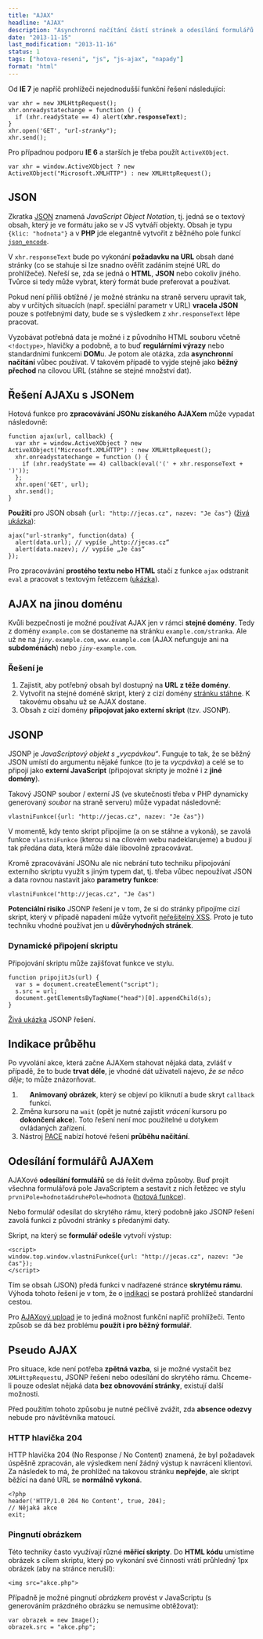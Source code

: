 ```yaml
---
title: "AJAX"
headline: "AJAX"
description: "Asynchronní načítání částí stránek a odesílání formulářů bez obnovení celé stránky."
date: "2013-11-15"
last_modification: "2013-11-16"
status: 1
tags: ["hotova-reseni", "js", "js-ajax", "napady"]
format: "html"
---
```


<p>Od <b>IE 7</b> je napříč prohlížeči nejednodušší funkční řešení následující:</p>
<pre><code>var xhr = new XMLHttpRequest();
xhr.onreadystatechange = function () {
  if (xhr.readyState == 4) alert(<b>xhr.responseText</b>);
}
xhr.open('GET', "<i>url-stranky</i>");
xhr.send();</code></pre>







<p>Pro případnou podporu <b>IE 6</b> a starších je třeba použít <code>ActiveXObject</code>.</p>

<pre><code>var xhr = window.ActiveXObject ? new ActiveXObject("Microsoft.XMLHTTP") : new XMLHttpRequest();</code></pre>




<h2 id="json">JSON</h2>

<p>Zkratka <a href="/json">JSON</a> znamená <i>JavaScript Object Notation</i>, tj. jedná se o textový obsah, který je ve formátu jako se v JS vytváří objekty. Obsah je typu <code>{klic: "hodnota"}</code> a v <b>PHP</b> jde elegantně vytvořit z běžného pole funkcí <a href="http://php.net/json_encode"><code>json_encode</code></a>.</p>

<p>V <code>xhr.responseText</code> bude po vykonání <b>požadavku na URL</b> obsah dané stránky (co se stahuje si lze snadno ověřit zadáním stejné URL do prohlížeče). Neřeší se, zda se jedná o <b>HTML</b>, <b>JSON</b> nebo cokoliv jiného. Tvůrce si tedy může vybrat, který formát bude preferovat a používat.</p>

<p>Pokud není příliš obtížné / je možné stránku na straně serveru upravit tak, aby v určitých situacích (např. speciální parametr v URL) <b>vracela JSON</b> pouze s potřebnými daty, bude se s výsledkem z <code>xhr.responseText</code> lépe pracovat.</p>

<p>Vyzobávat potřebná data je možné i z původního HTML souboru včetně <code>&lt;!doctype></code>, hlavičky a podobně, a to buď <b>regulárními výrazy</b> nebo standardními funkcemi <b>DOM</b>u. Je potom ale otázka, zda <b>asynchronní načítání</b> vůbec používat. V takovém případě to  vyjde stejně jako <b>běžný přechod</b> na cílovou URL (stáhne se stejné množství dat).</p>

<h2 id="ajax-json">Řešení AJAXu s JSONem</h2>
<p>Hotová funkce pro <b>zpracovávání JSONu získaného AJAXem</b> může vypadat následovně:</p>
<pre><code>function ajax(url, callback) {
  var xhr = window.ActiveXObject ? new ActiveXObject("Microsoft.XMLHTTP") : new XMLHttpRequest();
  xhr.onreadystatechange = function () {
    if (xhr.readyState == 4) callback(eval('(' + xhr.responseText + ')'));
  };
  xhr.open('GET', url);
  xhr.send();
}</code></pre>

<p><b>Použití</b> pro JSON obsah <code>{url: "http://jecas.cz", nazev: "Je čas"}</code> (<a href="http://kod.djpw.cz/cir">živá ukázka</a>):</p>
<pre><code>ajax("url-stranky", function(data) {
  alert(data.url); // vypíše „http://jecas.cz“
  alert(data.nazev); // vypíše „Je čas“
});</code></pre>

<p>Pro zpracovávání <b>prostého textu nebo HTML</b> stačí z funkce <code>ajax</code> odstranit <code>eval</code> a pracovat s textovým řetězcem (<a href="http://kod.djpw.cz/eir">ukázka</a>).</p>

<h2 id="jina-domena">AJAX na jinou doménu</h2>
<p>Kvůli bezpečnosti je možné používat AJAX jen v rámci <b>stejné domény</b>. Tedy z domény <code>example.com</code> se dostaneme na stránku <code>example.com/stranka</code>. Ale už ne na <code><i>jiny.</i>example.com</code>, <code><i>www.</i>example.com</code> (AJAX nefunguje ani na <b>subdoménách</b>) nebo <code><i>jiny-</i>example.com</code>.</p>

<h3>Řešení je</h3>
<ol>
  <li>Zajistit, aby potřebný obsah byl dostupný na <b>URL z téže domény</b>.</li>
  <li>Vytvořit na stejné doméně skript, který z cizí domény <a href="/stazeni-stranky">stránku stáhne</a>. K takovému obsahu už se AJAX dostane.</li>
  <li>Obsah z cizí domény <b>připojovat jako externí skript</b> (tzv. JSON<b>P</b>).</li>
</ol>

<h2 id="jsonp">JSONP</h2>
<p>JSONP je <i>JavaScriptový objekt s „vycpávkou“</i>. Funguje to tak, že se běžný JSON umístí do argumentu nějaké funkce (to je ta <i>vycpávka</i>) a celé se to připojí jako <b>externí JavaScript</b> (připojovat skripty je možné i z <b>jiné domény</b>).</p>
<p>Takový JSONP soubor / externí JS (ve skutečnosti třeba v PHP dynamicky generovaný <i>soubor</i> na straně serveru) může vypadat následovně:</p>
<pre><code>vlastniFunkce({url: "http://jecas.cz", nazev: "Je čas"})</code></pre>

<p>V momentě, kdy tento skript připojíme (a on se stáhne a vykoná), se zavolá funkce <code>vlastniFunkce</code> (kterou si na cílovém webu nadeklarujeme) a budou jí tak předána data, která může dále libovolně zpracovávat.</p>

<p>Kromě zpracovávání JSONu ale nic nebrání tuto techniku připojování externího skriptu využít s jiným typem dat, tj. třeba vůbec nepoužívat JSON a data rovnou nastavit jako <b>parametry funkce</b>:</p>
<pre><code>vlastniFunkce("http://jecas.cz", "Je čas")</code></pre>

<p><b>Potenciální risiko</b> JSONP řešení je v tom, že si do stránky připojíme cizí skript, který v případě napadení může vytvořit <a href="/bezpecnost#xss">neřešitelný XSS</a>. Proto je tuto techniku vhodné používat jen u <b>důvěryhodných stránek</b>.</p>

<h3 id="pripojeni-skriptu">Dynamické připojení skriptu</h3>
<p>Připojování skriptu může zajišťovat funkce ve stylu.</p>
<pre><code>function pripojitJs(url) {
  var s = document.createElement("script");
  s.src = url;
  document.getElementsByTagName("head")[0].appendChild(s);
}
</code></pre>
<p><a href="http://kod.djpw.cz/elr">Živá ukázka</a> JSONP řešení.</p>

<h2 id="indikace">Indikace průběhu</h2>
<p>Po vyvolání akce, která začne AJAXem stahovat nějaká data, zvlášť v případě, že to bude <b>trvat déle</b>, je vhodné dát uživateli najevo, <i>že se něco děje</i>; to může znázorňovat.</p>

<ol>
  <li style="background: url(/files/ajax/ajax-loading.gif) left center no-repeat; padding-left: 20px"><b>Animovaný obrázek</b>, který se objeví po kliknutí a bude skryt <code>callback</code> funkcí.</li>
  <li style="cursor: wait">Změna kursoru na <code>wait</code> (opět je nutné zajistit <i>vrácení</i> kursoru po <b>dokončení akce</b>). Toto řešení není moc použitelné u dotykem ovládaných zařízení.</li>
  <li>Nástroj <a href="http://github.hubspot.com/pace/docs/welcome/">PACE</a> nabízí hotové řešení <b>průběhu načítání</b>.</li>
</ol>

<h2 id="formulare">Odesílání formulářů AJAXem</h2>
<p>AJAXové <b>odesílání formulářů</b> se dá řešit dvěma způsoby. Buď projít všechna formulářová pole JavaScriptem a sestavit z nich řetězec ve stylu <code>prvniPole=hodnota&amp;druhePole=hodnota</code> (<a href="http://php.vrana.cz/odeslani-formulare-pres-ajax.php">hotová funkce</a>).</p>

<p>Nebo formulář odesílat do skrytého rámu, který podobně jako JSONP řešení zavolá funkci z původní stránky s předanými daty.</p>

<p>Skript, na který se <b>formulář odešle</b> vytvoří výstup:</p>
<pre><code>&lt;script>
window.top.window.vlastniFunkce({url: "http://jecas.cz", nazev: "Je čas"});
&lt;/script></code></pre>

<p>Tím se obsah (JSON) předá funkci v nadřazené stránce <b>skrytému rámu</b>. Výhoda tohoto řešení je v tom, že o <a href="#indikace">indikaci</a> se postará prohlížeč standardní cestou.</p>

<p>Pro <a href="/upload-bez-refreshe">AJAXový upload</a> je to jediná možnost funkční napříč prohlížeči. Tento způsob se dá bez problému <b>použít i pro běžný formulář</b>.</p>

<h2 id="pseudo-ajax">Pseudo AJAX</h2>
<p>Pro situace, kde není potřeba <b>zpětná vazba</b>, si je možné vystačit bez <code>XMLHttpRequest</code>u, JSONP řešení nebo odesílání do skrytého rámu. Chceme-li pouze odeslat nějaká data <b>bez obnovování stránky</b>, existují další možnosti.</p>

<p>Před použitím tohoto způsobu je nutné pečlivě zvážit, zda <b>absence odezvy</b> nebude pro návštěvníka matoucí.</p>

<h3 id="hlavicka-204">HTTP hlavička 204</h3>
<p>HTTP hlavička 204 (No Response / No Content) znamená, že byl požadavek úspěšně zpracován, ale výsledkem není žádný výstup k navrácení klientovi. Za následek to má, že prohlížeč na takovou stránku <b>nepřejde</b>, ale skript běžící na dané URL se <b>normálně vykoná</b>.</p>

<pre><code>&lt;?php
header('HTTP/1.0 204 No Content', true, 204);
// Nějaká akce
exit;</code></pre>

<h3 id="pingnout">Pingnutí obrázkem</h3>
<p>Této techniky často využívají různé <b>měřicí skripty</b>. Do <b>HTML kódu</b> umístíme obrázek s cílem skriptu, který po vykonání své činnosti vrátí průhledný 1px obrázek (aby na stránce nerušil):</p>
<pre><code>&lt;img src="akce.php"></code></pre>
<p>Případně je možné  pingnutí <i>obrázkem</i> provést v JavaScriptu (s generováním prázdného obrázku se nemusíme obtěžovat):</p>
<pre><code>var obrazek = new Image();
obrazek.src = "akce.php";</code></pre>